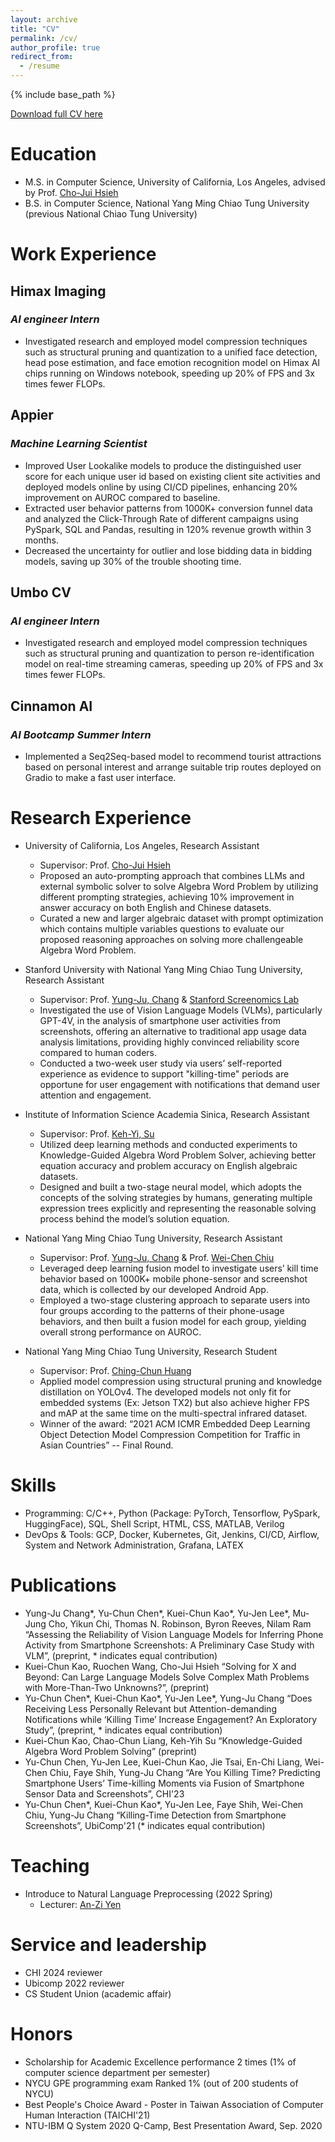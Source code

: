 ```yaml
---
layout: archive
title: "CV"
permalink: /cv/
author_profile: true
redirect_from:
  - /resume
---
```


{% include base_path %}

[Download full CV here](../files/cv.pdf)

Education
======
* M.S. in Computer Science, University of California, Los Angeles, advised by Prof. [Cho-Jui Hsieh](https://web.cs.ucla.edu/~chohsieh/index.html)
* B.S. in Computer Science, National Yang Ming Chiao Tung University (previous National Chiao Tung University)

Work Experience
======
## **Himax Imaging**
### *AI engineer Intern*
  * Investigated research and employed model compression techniques such as structural pruning and quantization to a unified face detection, head pose estimation, and face emotion recognition model on Himax AI chips running on Windows notebook, speeding up 20% of FPS and 3x times fewer FLOPs.

## **Appier**
### *Machine Learning Scientist*
  * Improved User Lookalike models to produce the distinguished user score for each unique user id based on existing client site activities and deployed models online by using CI/CD pipelines, enhancing 20% improvement on AUROC compared to baseline.
  * Extracted user behavior patterns from 1000K+ conversion funnel data and analyzed the Click-Through Rate of different campaigns using PySpark, SQL and Pandas, resulting in 120% revenue growth within 3 months.
  * Decreased the uncertainty for outlier and lose bidding data in bidding models, saving up 30% of the trouble shooting time.

## **Umbo CV**
### *AI engineer Intern*
  * Investigated research and employed model compression techniques such as structural pruning and quantization to person re-identification model on real-time streaming cameras, speeding up 20% of FPS and 3x times fewer FLOPs.

## **Cinnamon AI**
### *AI Bootcamp Summer Intern*
  * Implemented a Seq2Seq-based model to recommend tourist attractions based on personal interest and arrange suitable trip routes deployed on Gradio to make a fast user interface.

Research Experience
======
* University of California, Los Angeles, Research Assistant
  * Supervisor: Prof. [Cho-Jui Hsieh](https://web.cs.ucla.edu/~chohsieh/index.html)
  * Proposed an auto-prompting approach that combines LLMs and external symbolic solver to solve Algebra Word Problem by utilizing different prompting strategies, achieving 10% improvement in answer accuracy on both English and Chinese datasets.
  * Curated a new and larger algebraic dataset with prompt optimization which contains multiple variables questions to evaluate our proposed reasoning approaches on solving more challengeable Algebra Word Problem.

* Stanford University with National Yang Ming Chiao Tung University, Research Assistant
  * Supervisor: Prof. [Yung-Ju, Chang](https://www.armuro.info/) & [Stanford Screenomics Lab](https://screenomics.stanford.edu/)
  * Investigated the use of Vision Language Models (VLMs), particularly GPT-4V, in the analysis of smartphone user activities from screenshots, offering an alternative to traditional app usage data analysis limitations, providing highly convinced reliability score compared to human coders.
  * Conducted a two-week user study via users’ self-reported experience as evidence to support "killing-time" periods are opportune for user engagement with notifications that demand user attention and engagement.

* Institute of Information Science Academia Sinica, Research Assistant
  * Supervisor: Prof. [Keh-Yi, Su](https://homepage.iis.sinica.edu.tw/pages/kysu/index_en.html)
  * Utilized deep learning methods and conducted experiments to Knowledge-Guided Algebra Word Problem Solver, achieving better equation accuracy and problem accuracy on English algebraic datasets.
  * Designed and built a two-stage neural model, which adopts the concepts of the solving strategies by humans, generating multiple expression trees explicitly and representing the reasonable solving process behind the model’s solution equation.

* National Yang Ming Chiao Tung University, Research Assistant
  * Supervisor: Prof. [Yung-Ju, Chang](https://www.armuro.info/) & Prof. [Wei-Chen Chiu](https://walonchiu.github.io/)
  * Leveraged deep learning fusion model to investigate users’ kill time behavior based on 1000K+ mobile phone-sensor and screenshot data, which is collected by our developed Android App.
  * Employed a two-stage clustering approach to separate users into four groups according to the patterns of their phone-usage behaviors, and then built a fusion model for each group, yielding overall strong performance on AUROC.

* National Yang Ming Chiao Tung University, Research Student
  * Supervisor: Prof. [Ching-Chun Huang](http://acm.cs.nctu.edu.tw/)
  * Applied model compression using structural pruning and knowledge distillation on YOLOv4. The developed models not only fit for embedded systems (Ex: Jetson TX2) but also achieve higher FPS and mAP at the same time on the multi-spectral infrared dataset.
  * Winner of the award: “2021 ACM ICMR Embedded Deep Learning Object Detection Model Compression Competition for Traffic in Asian Countries” -- Final Round.

Skills
======
* Programming: C/C++, Python (Package: PyTorch, Tensorflow, PySpark, HuggingFace), SQL, Shell Script, HTML, CSS, MATLAB, Verilog
* DevOps & Tools: GCP, Docker, Kubernetes, Git, Jenkins, CI/CD, Airflow, System and Network Administration, Grafana, LATEX

Publications
======
* Yung-Ju Chang*, Yu-Chun Chen*, Kuei-Chun Kao*, Yu-Jen Lee*, Mu-Jung Cho, Yikun Chi, Thomas N. Robinson, Byron Reeves, Nilam Ram “Assessing the Reliability of Vision Language Models for Inferring Phone Activity from Smartphone Screenshots: A Preliminary Case Study with VLM”, (preprint, * indicates equal contribution)
* Kuei-Chun Kao, Ruochen Wang, Cho-Jui Hsieh “Solving for X and Beyond: Can Large Language Models Solve Complex Math Problems with More-Than-Two Unknowns?”, (preprint)
* Yu-Chun Chen*, Kuei-Chun Kao*, Yu-Jen Lee*, Yung-Ju Chang “Does Receiving Less Personally Relevant but Attention-demanding Notifications while ‘Killing Time’ Increase Engagement? An Exploratory Study”, (preprint, * indicates equal contribution)
* Kuei-Chun Kao, Chao-Chun Liang, Keh-Yih Su “Knowledge-Guided Algebra Word Problem Solving” (preprint)
*	Yu-Chun Chen, Yu-Jen Lee, Kuei-Chun Kao, Jie Tsai, En-Chi Liang, Wei-Chen Chiu, Faye Shih, Yung-Ju Chang “Are You Killing Time? Predicting Smartphone Users’ Time-killing Moments via Fusion of Smartphone Sensor Data and Screenshots”, CHI'23 
*	Yu-Chun Chen*, Kuei-Chun Kao*, Yu-Jen Lee, Faye Shih, Wei-Chen Chiu, Yung-Ju Chang “Killing-Time Detection from Smartphone Screenshots”, UbiComp'21 (* indicates equal contribution)

  
Teaching
======
* Introduce to Natural Language Preprocessing (2022 Spring)
  * Lecturer: [An-Zi Yen](https://azyen0522.github.io/)
  
Service and leadership
======
* CHI 2024 reviewer
* Ubicomp 2022 reviewer
* CS Student Union (academic affair)

Honors
======
* Scholarship for Academic Excellence performance 2 times (1% of computer science department per semester)
* NYCU GPE programming exam Ranked 1% (out of 200 students of NYCU)
* Best People's Choice Award - Poster in Taiwan Association of Computer Human Interaction (TAICHI'21)
* NTU-IBM Q System 2020 Q-Camp, Best Presentation Award, Sep. 2020
